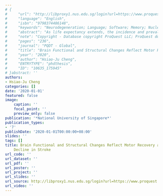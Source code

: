```yaml
---
# {
#     "url": "http://libproxy1.nus.edu.sg/login?url=https://www.proquest.com/dissertations-theses/brain-functional-structural-changes-reflect-motor/docview/2787192898/se-2",
#     "language": "English",
#     "isbn": "9798374486148",
#     "keywords": "Neurodegeneration; Language; Software; Memory; Nuclear magnetic resonance--NMR; Brain research; Magnetic fields; Chronic illnesses; Registration; Electroencephalography; Cognitive ability; Medical imaging; Atherosclerosis; Radiation; Cognition & reasoning; Stroke; Blood-brain barrier; Magnetic resonance imaging; Body temperature; Nervous system; Anisotropy; Ischemia; Aging; Cognitive psychology; Computer science; Electromagnetics; Medicine; Neurosciences; Physics; Physiology; Psychology; 0317:Neurosciences; 0633:Cognitive psychology; 0605:Physics; 0607:Electromagnetics; 0493:Aging; 0621:Psychology; 0719:Physiology; 0574:Medical imaging; 0564:Medicine; 0679:Language; 0984:Computer science",
#     "abstract": "As life expectancy extends, the incidence and prevalence of stroke are expected to increase largely. Stroke causes brain structural and functional loss and leaves permeant disability that results in huge socio-economic burdens. Understanding the brain mechanisms underlying stroke is thus imperative for the prevention, diagnosis, and development of novel rehabilitation approaches. Magnetic resonance imaging (MRI), including structural and functional MRI as well as diffusion tensor imaging (DTI), provides a powerful tool for examining structures and functions in the brain. Various studies using MRI have reported brain plasticity following stroke in terms of structural remodeling of neuronal connections and functional coupling between brain regions at rest and during task performance.However, several gaps have remained. Firstly, the relationship between brain functional network reconfiguration from rest to task in patients with stroke is largely unknown. Secondly, little is known regarding brain white matter microstructural alterations in terms of free water and tissue compartments following stroke. Thirdly, how stroke influences the integrity of brain structural covariance networks, the covarying pattern of inter-regional morphological characteristics such as gray matter volume, underlying different cognitive functions has not been thoroughly studied. Finally, there is a lack of studies that investigate stroke lesion-based phenotype and its association with cognitive performance.To cover these gaps, this thesis adopted a network-based approach to understand interactions between brain regions in terms of motor and cognitive functions following stroke. The first two studies in the thesis investigated the brainmotor relationshipsin chronic subcortical stroke patients. Task-free and motor taskbased functional MRI, as well as their spatial similarity of brain functional network architecture in chronic subcortical stroke patients, were investigated in the first study. Compared to healthy controls, greater functional connectivity disruptions in higher-order cognitive networks such as default mode and dorsal attention networks as task demands increased and lower task-related spatial similarity between somatomotor, subcortical, and cognitive networks in stroke patients, which were associated with motor recovery, were noted. In the second study, white matter abnormalities following chronic subcortical stroke and their association with motor recovery and rehabilitative effect of a brain-computer interface-assisted motor imagery (MI-BCI) training combined with real/sham transcranial direct current stimulation were examined using conventional DTI and free-water (FW) imaging method in chronic subcortical stroke patients. Widespread reduction of fractional anisotropy (FA) and free-water corrected tissue compartment (FAT) but increased ipsilesional FW were found in stroke patients. Higher FA and FAT in forceps minor and ipsilesional cingulate gyrus were associated with motor gains after MI-BCI training. Interestingly, FW increased after MI-BCI training + real/sham transcranial direct current stimulation (tDCS). Aside from motor impairment, post-stroke cognitive decline is also extensively documented and plays an important role in the quality of life. The third and fourth studies utilized data-driven approaches to investigate the association between structural covarying patterns and stroke lesionbased phenotypes as well as cognitive performance, respectively. Using partial least squares to derive structural covariance networks, subacute ischemic stroke associated with widespread degeneration of higher-order structural brain networks and degradation of these structural brain networks contributed to longitudinal domain-specific cognitive dysfunction were shown in the third study. Lastly, using multi-modal latent Dirichlet allocation, latent factors reflecting ischemic stroke lesion-based phenotype associated domain-specific cognitive function were revealed. Longitudinal changes of these latent factors in stroke patients shifting towards the pattern expressed more in healthy subjects were also observed. Taken together, these studies advance knowledge on how stroke shapes motor recovery via brain functional networks and white matter microstructure, and characterize cognitive performance/decline per structural covariance network and stroke lesions, which can facilitate future strategies for prognosis and post-stroke rehabilitation.",
#     "note": "Copyright - Database copyright ProQuest LLC; ProQuest does not claim copyright in the individual underlying works; Last updated - 2023-06-22",
#     "pages": "236",
#     "journal": "PQDT - Global",
#     "title": "Brain Functional and Structural Changes Reflect Motor Recovery and Cognitive Decline in Stroke",
#     "year": "2020",
#     "author": "Hsiao-Ju Cheng",
#     "ENTRYTYPE": "phdthesis",
#     "ID": "10635_175945"
# }abstract: ''
authors:
- Hsiao-Ju Cheng
categories: []
date: '2020-01-01'
featured: false
image:
    caption: ''
    focal_point: ''
    preview_only: false
publication: '*National University of Singapore*'
publication_types:
- '7'
publishDate: '2020-01-01T00:00:00+08:00'
slides: ''
tags: []
title: Brain Functional and Structural Changes Reflect Motor Recovery and Cognitive
    Decline in Stroke
url_code: ''
url_dataset: ''
url_pdf: ''
url_poster: ''
url_project: ''
url_slides: ''
url_source: http://libproxy1.nus.edu.sg/login?url=https://www.proquest.com/dissertations-theses/brain-functional-structural-changes-reflect-motor/docview/2787192898/se-2
url_video: ''
---
```

